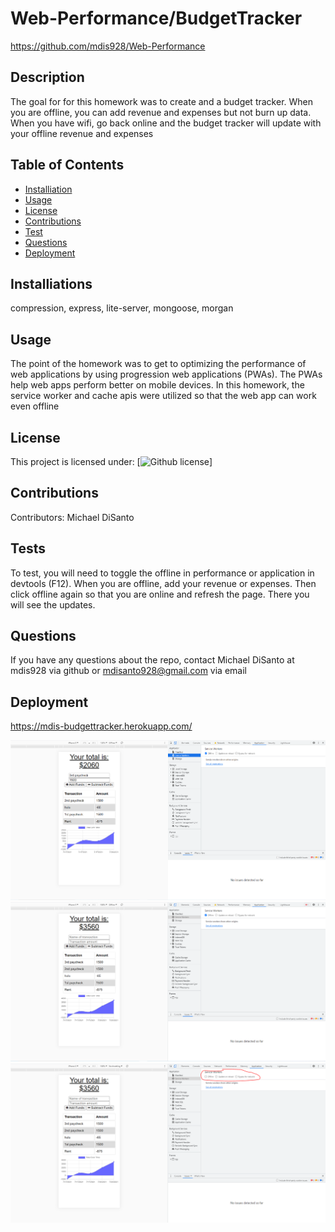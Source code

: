 # Web-Performance/BudgetTracker 
https://github.com/mdis928/Web-Performance

## Description
The goal for for this homework was to create and a budget tracker. When you are offline, you can add revenue and expenses but not burn up data. When you have wifi, go back online and the budget tracker will update with your offline revenue and expenses

## Table of Contents
* [Installiation](#installiation)
* [Usage](#usage)
* [License](#license)
* [Contributions](#contributions)
* [Test](#test)
* [Questions](#questions)
* [Deployment](#deployment)

## Installiations 
compression, express, lite-server, mongoose, morgan

## Usage
The point of the homework was to get to optimizing the performance of web applications by using progression web applications (PWAs). The PWAs help web apps perform better on mobile devices. In this homework, the service worker and cache apis were utilized so that the web app can work even offline 

## License
This project is licensed under: [![Github license](https://img.shields.io/badge/license-MIT-blue)]

## Contributions
Contributors: Michael DiSanto

## Tests
To test, you will need to toggle the offline in performance or application in devtools (F12). When you are offline, add your revenue or expenses. Then click offline again so that you are online and refresh the page. There you will see the updates.

## Questions
If you have any questions about the repo, contact Michael DiSanto at mdis928 via github or mdisanto928@gmail.com via email

## Deployment
https://mdis-budgettracker.herokuapp.com/

![budgettracker1](assets/images/budgettracker1.PNG)
![budgettracker2](assets/images/budgettracker2.PNG)
![budgettracker3](assets/images/budgettracker3.PNG)